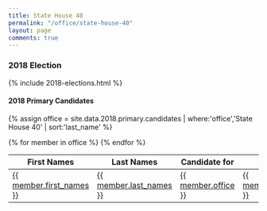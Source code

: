 ```yaml
---
title: State House 40
permalink: "/office/state-house-40"
layout: page
comments: true
---
```


### 2018 Election

{% include 2018-elections.html %}

#### 2018 Primary Candidates
{% assign office = site.data.2018.primary.candidates | where:'office','State House 40' | sort:'last_name' %}
<table>
<thead>
  <th>First Names</th>
  <th>Last Names</th>
  <th>Candidate for</th>
  <th>City</th>
  <th>County</th>
</thead>
<tbody>
{% for member in office  %}
  <tr>
    <td><a href="{{ site.url }}/people/{{ member.id }}">{{ member.first_names }}</a></td>
    <td><a href="{{ site.url }}/people/{{ member.id }}">{{ member.last_names }}</a></td>
    <td><a href="{{ site.url }}/office/{{ member.office | downcase | replace: ' ','-' | replace: '.','' }}">{{ member.office }}</a></td>
    <td><a href="{{ site.url }}/places/{{ member.county | downcase | replace: ' ','-' }}/{{ member.city | downcase | replace: ' ','-' }}">{{ member.city }}</a></td>
    <td><a href="{{ site.url }}/places/{{ member.county | downcase | replace: ' ','-' }}">{{ member.county }}</a></td>
  </tr>
{% endfor %}
</tbody>
</table>